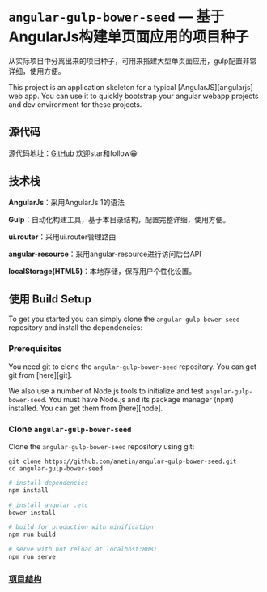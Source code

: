 # `angular-gulp-bower-seed` — 基于AngularJs构建单页面应用的项目种子
从实际项目中分离出来的项目种子，可用来搭建大型单页面应用，gulp配置非常详细，使用方便。

This project is an application skeleton for a typical [AngularJS][angularjs] web app. You can use it
to quickly bootstrap your angular webapp projects and dev environment for these projects.

## 源代码
源代码地址：[GitHub](https://github.com/anetin/angular-gulp-bower-seed)
欢迎star和follow😁


## 技术栈
**AngularJs**：采用AngularJs 1的语法

**Gulp**：自动化构建工具，基于本目录结构，配置完整详细，使用方便。

**ui.router**：采用ui.router管理路由

**angular-resource**：采用angular-resource进行访问后台API

**localStorage(HTML5)**：本地存储，保存用户个性化设置。



## 使用 Build Setup

To get you started you can simply clone the `angular-gulp-bower-seed` repository and install the dependencies:

### Prerequisites

You need git to clone the `angular-gulp-bower-seed` repository. You can get git from [here][git].

We also use a number of Node.js tools to initialize and test `angular-gulp-bower-seed`. You must have Node.js
and its package manager (npm) installed. You can get them from [here][node].

### Clone `angular-gulp-bower-seed`

Clone the `angular-gulp-bower-seed` repository using git:

```
git clone https://github.com/anetin/angular-gulp-bower-seed.git
cd angular-gulp-bower-seed
```

``` bash
# install dependencies
npm install

# install angular .etc
bower install

# build for production with minification
npm run build

# serve with hot reload at localhost:8081
npm run serve
```

### [项目结构](https://github.com/Anetin/angular-gulp-bower-seed/blob/master/angular-gulp-bower-seed.png)




